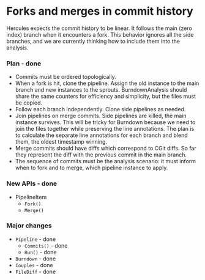 # Forks and merges in commit history

Hercules expects the commit history to be linear.
It follows the main (zero index) branch when it encounters a fork.
This behavior ignores all the side branches, and we are currently
thinking how to include them into the analysis.

### Plan - done

* Commits must be ordered topologically.
* When a fork is hit, clone the pipeline. Assign the old instance to the main branch and new
instances to the sprouts. BurndownAnalysis should share the same counters for efficiency
and simplicity, but the files must be copied.
* Follow each branch independently. Clone side pipelines as needed.
* Join pipelines on merge commits. Side pipelines are killed, the main instance survives.
This will be tricky for Burndown because we need to join the files together while preserving
the line annotations. The plan is to calculate the separate line annotations for each branch and blend them,
the oldest timestamp winning.
* Merge commits should have diffs which correspond to CGit diffs. So far they represent the diff
with the previous commit in the main branch.
* The sequence of commits must be the analysis scenario: it must inform when to fork and to merge,
which pipeline instance to apply.

### New APIs - done

* PipelineItem
  * `Fork()`
  * `Merge()`
  
### Major changes

* `Pipeline` - done
  * `Commits()` - done
  * `Run()` - done
* `Burndown` - done
* `Couples` - done
* `FileDiff` - done